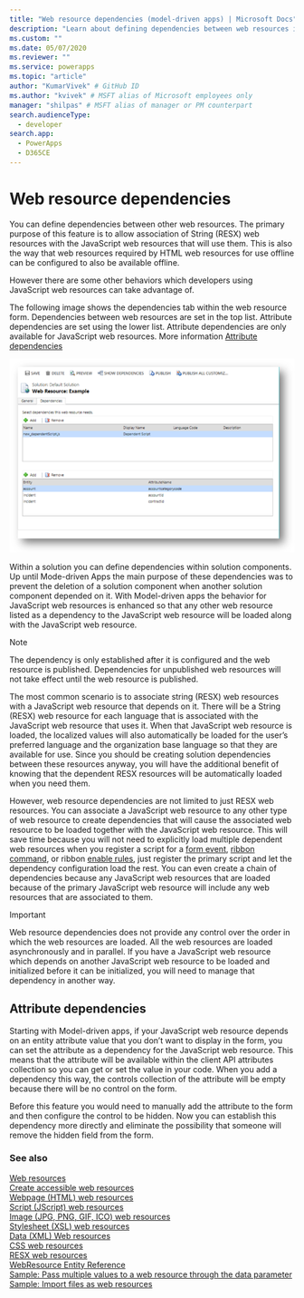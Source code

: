 ```yaml
---
title: "Web resource dependencies (model-driven apps) | Microsoft Docs" # Intent and product brand in a unique string of 43-59 chars including spaces
description: "Learn about defining dependencies between web resources in Common Data Service" # 115-145 characters including spaces. This abstract displays in the search result.
ms.custom: ""
ms.date: 05/07/2020
ms.reviewer: ""
ms.service: powerapps
ms.topic: "article"
author: "KumarVivek" # GitHub ID
ms.author: "kvivek" # MSFT alias of Microsoft employees only
manager: "shilpas" # MSFT alias of manager or PM counterpart
search.audienceType: 
  - developer
search.app: 
  - PowerApps
  - D365CE
---
```

# Web resource dependencies

You can define dependencies between other web resources. The primary purpose of this feature is to allow association of String (RESX) web resources with the JavaScript web resources that will use them. This is also the way that web resources required by HTML web resources for use offline can be configured to also be available offline. 

However there are some other behaviors which developers using JavaScript web resources can take advantage of.

The following image shows the dependencies tab within the web resource form. Dependencies between web resources are set in the top list. Attribute dependencies are set using the lower list. Attribute dependencies are only available for JavaScript web resources. More information [Attribute dependencies](#attribute-dependencies)

![web resource dependencies tab](media/web-resource-dependencies.PNG)

Within a solution you can define dependencies within solution components. Up until Mode-driven Apps the main purpose of these dependencies was to prevent the deletion of a solution component when another solution component depended on it. With Model-driven apps the behavior for JavaScript web resources is enhanced so that any other web resource listed as a dependency to the JavaScript web resource will be loaded along with the JavaScript web resource. 

> [!NOTE]
> The dependency is only established after it is configured and the web resource is published. Dependencies for unpublished web resources will not take effect until the web resource is published.

The most common scenario is to associate string (RESX) web resources with a JavaScript web resource that depends on it. There will be a String (RESX) web resource for each language that is associated with the JavaScript web resource that uses it. When that JavaScript web resource is loaded, the localized values will also automatically be loaded for the user’s preferred language and the organization base language so that they are available for use. Since you should be creating solution dependencies between these resources anyway, you will have the additional benefit of knowing that the dependent RESX resources will be automatically loaded when you need them.

However, web resource dependencies are not limited to just RESX web resources. You can associate a JavaScript web resource to any other type of web resource to create dependencies that will cause the associated web resource to be loaded together with the JavaScript web resource. This will save time because you will not need to explicitly load multiple dependent web resources when you register a script for a [form event](/powerapps/developer/model-driven-apps/clientapi/reference/events#form-events), [ribbon command](/powerapps/developer/model-driven-apps/define-ribbon-commands), or ribbon [enable rules](/powerapps/developer/model-driven-apps/define-ribbon-enable-rules), just register the primary script and let the dependency configuration load the rest. You can even create a chain of dependencies because any JavaScript web resources that are loaded because of the primary JavaScript web resource will include any web resources that are associated to them.

> [!IMPORTANT]
> Web resource dependencies does not provide any control over the order in which the web resources are loaded. All the web resources are loaded asynchronously and in parallel. If you have a JavaScript web resource which depends on another JavaScript web resource to be loaded and initialized before it can be initialized, you will need to manage that dependency in another way.

<a name="attribute-dependencies"></a>

## Attribute dependencies
<!--TODO: Add links to the attribute and attribute.controls collection definitions in the Client API reference -->
Starting with Model-driven apps, if your JavaScript web resource depends on an entity attribute value that you don’t want to display in the form, you can set the attribute as a dependency for the JavaScript web resource. This means that the attribute will be available within the client API attributes collection so you can get or set the value in your code. When you add a dependency this way, the controls collection of the attribute will be empty because there will be no control on the form.

Before this feature you would need to manually add the attribute to the form and then configure the control to be hidden. Now you can establish this dependency more directly and eliminate the possibility that someone will remove the hidden field from the form. 


### See also
[Web resources](web-resources.md)<br />
[Create accessible web resources](create-accessible-web-resources.md)<br />
[Webpage (HTML) web resources](webpage-html-web-resources.md)<br />
[Script (JScript) web resources](script-jscript-web-resources.md)<br />
[Image (JPG, PNG, GIF, ICO) web resources](image-web-resources.md)<br />
[Stylesheet (XSL) web resources](stylesheet-xsl-web-resources.md)<br />
[Data (XML) Web resources](data-xml-web-resources.md)<br />
[CSS web resources](css-web-resources.md)<br />
[RESX web resources](resx-web-resources.md)<br />
[WebResource Entity Reference](../common-data-service/reference/entities/webresource.md)<br />
[Sample: Pass multiple values to a  web resource through the data parameter](sample-pass-multiple-values-web-resource-through-data-parameter.md)<br />
[Sample: Import files as web resources](sample-import-files-web-resources.md)<br />
